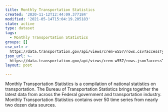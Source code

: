 ```yaml
---
title: Monthly Transportation Statistics
created: '2020-11-12T12:44:09.377184'
modified: '2021-05-14T15:04:19.205183'
state: active
type: dataset
tags:
  - Monthly Transportation Statistics
groups: []
csv_url: >-
  https://data.transportation.gov/api/views/crem-w557/rows.csv?accessType=DOWNLOAD
json_url: >-
  https://data.transportation.gov/api/views/crem-w557/rows.json?accessType=DOWNLOAD
layout: post

---
```

Monthly Transportation Statistics is a compilation of national statistics on transportation. The Bureau of Transportation Statistics brings together the latest data from across the Federal government and transportation industry. Monthly Transportation Statistics contains over 50 time series from nearly two dozen data sources.
